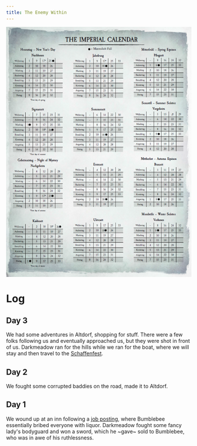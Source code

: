 ```yaml
---
title: The Enemy Within
---
```


![calendar](calendar.png)

# Log

## Day 3

We had some adventures in Altdorf, shopping for stuff. There were a few folks following us and eventually approached us, but they were shot in front of us. Darkmeadow ran for the hills while we ran for the boat, where we will stay and then travel to the [Schaffenfest](schaffenfest.png).

## Day 2

We fought some corrupted baddies on the road, made it to Altdorf.

## Day 1

We wound up at an inn following a [job posting](job-posting.png), where Bumblebee essentially bribed everyone with liquor. Darkmeadow fought some fancy lady's bodyguard and won a sword, which he ~gave~ sold to Bumblebee, who was in awe of his ruthlessness.
